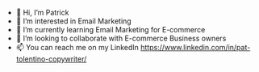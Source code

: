 - 👋 Hi, I’m Patrick
- 👀 I’m interested in Email Marketing
- 🌱 I’m currently learning Email Marketing for E-commerce
- 💞️ I’m looking to collaborate with E-commerce Business owners
- 📫 You can reach me on my LinkedIn https://www.linkedin.com/in/pat-tolentino-copywriter/

<!---
EmailPatrick/EmailPatrick is a ✨ special ✨ repository because its `README.md` (this file) appears on your GitHub profile.
You can click the Preview link to take a look at your changes.
--->
